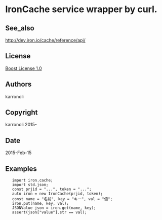 IronCache service wrapper by curl.
===

## See_also
http://dev.iron.io/cache/reference/api/

## License
[Boost License 1.0](http://boost.org/LICENSE_1_0.txt)

## Authors
karronoli

## Copyright
karronoli 2015-

## Date
2015-Feb-15

## Examples
```
   import iron.cache;
   import std.json;
   const prjid = "...", token = "...";
   auto iron = new IronCache(prjid, token);
   const name = "名前", key = "キー", val = "値";
   iron.put(name, key, val);
   JSONValue json = iron.get(name, key);
   assert(json["value"].str == val);
```

